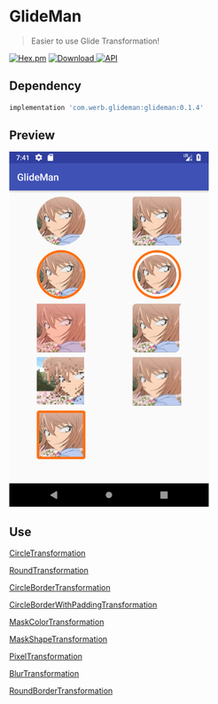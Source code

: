 # GlideMan

> Easier to use Glide Transformation!

[![Hex.pm](https://img.shields.io/hexpm/l/plug.svg)](https://github.com/Werb/MoreType/blob/master/LICENSE)
 [ ![Download](https://api.bintray.com/packages/werbhelius/maven/glideman/images/download.svg) ](https://bintray.com/werbhelius/maven/glideman/_latestVersion)
 [![API](https://img.shields.io/badge/API-19%2B-brightgreen.svg?style=flat)](https://android-arsenal.com/api?level=19)

 ## Dependency
 ```gradle
implementation 'com.werb.glideman:glideman:0.1.4'
```

## Preview
<img src="./screenshot/glideman.png" alt="glideman" width="360" />

## Use
[CircleTransformation](https://github.com/Werb/GlideMan/blob/master/app/src/main/kotlin/com/werb/glideman/demo/ImageViewHolder.kt#L21)

[RoundTransformation](https://github.com/Werb/GlideMan/blob/master/app/src/main/kotlin/com/werb/glideman/demo/ImageViewHolder.kt#L24)

[CircleBorderTransformation](https://github.com/Werb/GlideMan/blob/master/app/src/main/kotlin/com/werb/glideman/demo/ImageViewHolder.kt#L27)

[CircleBorderWithPaddingTransformation](https://github.com/Werb/GlideMan/blob/master/app/src/main/kotlin/com/werb/glideman/demo/ImageViewHolder.kt#L30)

[MaskColorTransformation](https://github.com/Werb/GlideMan/blob/master/app/src/main/kotlin/com/werb/glideman/demo/ImageViewHolder.kt#L37)

[MaskShapeTransformation](https://github.com/Werb/GlideMan/blob/master/app/src/main/kotlin/com/werb/glideman/demo/ImageViewHolder.kt#L40)

[PixelTransformation](https://github.com/Werb/GlideMan/blob/master/app/src/main/kotlin/com/werb/glideman/demo/ImageViewHolder.kt#L43)

[BlurTransformation](https://github.com/Werb/GlideMan/blob/master/app/src/main/kotlin/com/werb/glideman/demo/ImageViewHolder.kt#L46)

[RoundBorderTransformation](https://github.com/Werb/GlideMan/blob/master/app/src/main/kotlin/com/werb/glideman/demo/ImageViewHolder.kt#L49)